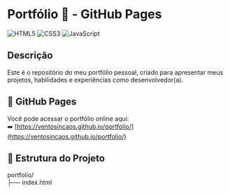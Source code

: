 # Portfólio 💼 - GitHub Pages
![HTML5](https://img.shields.io/badge/html5-%23E34F26.svg?style=for-the-badge&logo=html5&logoColor=white)
![CSS3](https://img.shields.io/badge/css3-%231572B6.svg?style=for-the-badge&logo=css3&logoColor=white)
![JavaScript](https://img.shields.io/badge/javascript-%23F7DF1E.svg?style=for-the-badge&logo=javascript&logoColor=white)

## Descrição
Este é o repositório do meu portfólio pessoal, criado para apresentar meus projetos, habilidades e experiências como desenvolvedor(a).

## 🔗 GitHub Pages

Você pode acessar o portfólio online aqui:  
➡️ [https://ventosincaos.github.io/portfolio/](https://ventosincaos.github.io/portfolio/)

## 📁 Estrutura do Projeto

portfolio/ <br>
├── index.html

